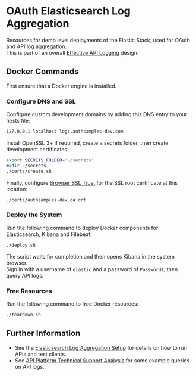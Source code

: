 # OAuth Elasticsearch Log Aggregation

Resources for demo level deployments of the Elastic Stack, used for OAuth and API log aggregation.\
This is part of an overall [Effective API Logging](https://github.com/gary-archer/oauth.blog/tree/master/public/posts/effective-api-logging.mdx) design.

## Docker Commands

First ensure that a Docker engine is installed.

### Configure DNS and SSL

Configure custom development domains by adding this DNS entry to your hosts file:

```bash
127.0.0.1 localhost logs.authsamples-dev.com
```

Install OpenSSL 3+ if required, create a secrets folder, then create development certificates:

```bash
export SECRETS_FOLDER='~/secrets'
mkdir ~/secrets
./certs/create.sh
```

Finally, configure [Browser SSL Trust](https://github.com/gary-archer/oauth.blog/tree/master/public/posts/developer-ssl-setup.mdx#trust-a-root-certificate-in-browsers) for the SSL root certificate at this location:

```text
./certs/authsamples-dev.ca.crt
```

### Deploy the System

Run the following command to deploy Docker components for Elasticsearch, Kibana and Filebeat:

```bash
./deploy.sh
```

The script waits for completion and then opens Kibana in the system browser.\
Sign in with a username of `elastic` and a password of `Password1`, then query API logs.

### Free Resources

Run the following command to free Docker resources:

```bash
./teardown.sh
```

## Further Information

- See the [Elasticsearch Log Aggregation Setup](https://github.com/gary-archer/oauth.blog/tree/master/public/posts/log-aggregation-setup.mdx) for details on how to run APIs and test clients.
- See [API Platform Technical Support Analysis](https://github.com/gary-archer/oauth.blog/tree/master/public/posts/api-technical-support-analysis.mdx) for some example queries on API logs.

